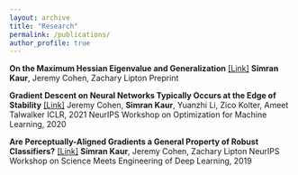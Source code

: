 ```yaml
---
layout: archive
title: "Research"
permalink: /publications/
author_profile: true
---
```


**On the Maximum Hessian Eigenvalue and Generalization** [[Link]](https://arxiv.org/abs/2206.10654)
**Simran Kaur**, Jeremy Cohen, Zachary Lipton
Preprint

**Gradient Descent on Neural Networks Typically Occurs at the Edge of Stability** [[Link]](https://arxiv.org/abs/2103.00065/)
Jeremy Cohen, **Simran Kaur**, Yuanzhi Li, Zico Kolter, Ameet Talwalker
ICLR, 2021
NeurIPS Workshop on Optimization for Machine Learning, 2020

**Are Perceptually-Aligned Gradients a General Property of Robust Classifiers?** [[Link]](https://arxiv.org/abs/1910.08640)
**Simran Kaur**, Jeremy Cohen, Zachary Lipton
NeurIPS Workshop on Science Meets Engineering of Deep Learning, 2019
